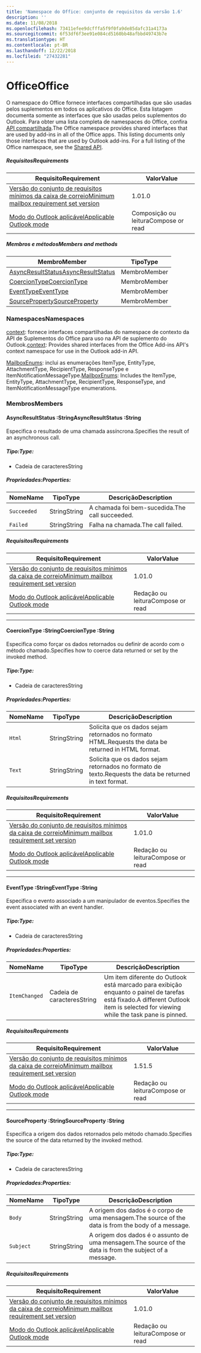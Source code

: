 ```yaml
---
title: 'Namespace do Office: conjunto de requisitos da versão 1.6'
description: ''
ms.date: 11/08/2018
ms.openlocfilehash: 73411efee9dcfffa5f9f0fa9de85dafc31a4173a
ms.sourcegitcommit: 6f53df6f3ee91e084cd5160bb48afbbd49743b7e
ms.translationtype: HT
ms.contentlocale: pt-BR
ms.lasthandoff: 12/22/2018
ms.locfileid: "27432281"
---
```

# <a name="office"></a><span data-ttu-id="fba01-102">Office</span><span class="sxs-lookup"><span data-stu-id="fba01-102">Office</span></span>

<span data-ttu-id="fba01-p101">O namespace do Office fornece interfaces compartilhadas que são usadas pelos suplementos em todos os aplicativos do Office. Esta listagem documenta somente as interfaces que são usadas pelos suplementos do Outlook. Para obter uma lista completa de namespaces do Office, confira [API compartilhada](/javascript/api/office).</span><span class="sxs-lookup"><span data-stu-id="fba01-p101">The Office namespace provides shared interfaces that are used by add-ins in all of the Office apps. This listing documents only those interfaces that are used by Outlook add-ins. For a full listing of the Office namespace, see the [Shared API](/javascript/api/office).</span></span>

##### <a name="requirements"></a><span data-ttu-id="fba01-105">Requisitos</span><span class="sxs-lookup"><span data-stu-id="fba01-105">Requirements</span></span>

|<span data-ttu-id="fba01-106">Requisito</span><span class="sxs-lookup"><span data-stu-id="fba01-106">Requirement</span></span>| <span data-ttu-id="fba01-107">Valor</span><span class="sxs-lookup"><span data-stu-id="fba01-107">Value</span></span>|
|---|---|
|[<span data-ttu-id="fba01-108">Versão do conjunto de requisitos mínimos da caixa de correio</span><span class="sxs-lookup"><span data-stu-id="fba01-108">Minimum mailbox requirement set version</span></span>](/office/dev/add-ins/reference/requirement-sets/outlook-api-requirement-sets)| <span data-ttu-id="fba01-109">1.0</span><span class="sxs-lookup"><span data-stu-id="fba01-109">1.0</span></span>|
|[<span data-ttu-id="fba01-110">Modo do Outlook aplicável</span><span class="sxs-lookup"><span data-stu-id="fba01-110">Applicable Outlook mode</span></span>](https://docs.microsoft.com/outlook/add-ins/#extension-points)| <span data-ttu-id="fba01-111">Composição ou leitura</span><span class="sxs-lookup"><span data-stu-id="fba01-111">Compose or read</span></span>|

##### <a name="members-and-methods"></a><span data-ttu-id="fba01-112">Membros e métodos</span><span class="sxs-lookup"><span data-stu-id="fba01-112">Members and methods</span></span>

| <span data-ttu-id="fba01-113">Membro</span><span class="sxs-lookup"><span data-stu-id="fba01-113">Member</span></span> | <span data-ttu-id="fba01-114">Tipo</span><span class="sxs-lookup"><span data-stu-id="fba01-114">Type</span></span> |
|--------|------|
| [<span data-ttu-id="fba01-115">AsyncResultStatus</span><span class="sxs-lookup"><span data-stu-id="fba01-115">AsyncResultStatus</span></span>](#asyncresultstatus-string) | <span data-ttu-id="fba01-116">Membro</span><span class="sxs-lookup"><span data-stu-id="fba01-116">Member</span></span> |
| [<span data-ttu-id="fba01-117">CoercionType</span><span class="sxs-lookup"><span data-stu-id="fba01-117">CoercionType</span></span>](#coerciontype-string) | <span data-ttu-id="fba01-118">Membro</span><span class="sxs-lookup"><span data-stu-id="fba01-118">Member</span></span> |
| [<span data-ttu-id="fba01-119">EventType</span><span class="sxs-lookup"><span data-stu-id="fba01-119">EventType</span></span>](#eventtype-string) | <span data-ttu-id="fba01-120">Membro</span><span class="sxs-lookup"><span data-stu-id="fba01-120">Member</span></span> |
| [<span data-ttu-id="fba01-121">SourceProperty</span><span class="sxs-lookup"><span data-stu-id="fba01-121">SourceProperty</span></span>](#sourceproperty-string) | <span data-ttu-id="fba01-122">Membro</span><span class="sxs-lookup"><span data-stu-id="fba01-122">Member</span></span> |

### <a name="namespaces"></a><span data-ttu-id="fba01-123">Namespaces</span><span class="sxs-lookup"><span data-stu-id="fba01-123">Namespaces</span></span>

<span data-ttu-id="fba01-124">[context](office.context.md): fornece interfaces compartilhadas do namespace de contexto da API de Suplementos do Office para uso na API de suplemento do Outlook.</span><span class="sxs-lookup"><span data-stu-id="fba01-124">[context](office.context.md): Provides shared interfaces from the Office Add-ins API's context namespace for use in the Outlook add-in API.</span></span>

<span data-ttu-id="fba01-125">[MailboxEnums](/javascript/api/outlook/office.mailboxenums.attachmenttype): inclui as enumerações ItemType, EntityType, AttachmentType, RecipientType, ResponseType e ItemNotificationMessageType.</span><span class="sxs-lookup"><span data-stu-id="fba01-125">[MailboxEnums](/javascript/api/outlook/office.mailboxenums.attachmenttype): Includes the ItemType, EntityType, AttachmentType, RecipientType, ResponseType, and ItemNotificationMessageType enumerations.</span></span>

### <a name="members"></a><span data-ttu-id="fba01-126">Membros</span><span class="sxs-lookup"><span data-stu-id="fba01-126">Members</span></span>

####  <a name="asyncresultstatus-string"></a><span data-ttu-id="fba01-127">AsyncResultStatus :String</span><span class="sxs-lookup"><span data-stu-id="fba01-127">AsyncResultStatus :String</span></span>

<span data-ttu-id="fba01-128">Especifica o resultado de uma chamada assíncrona.</span><span class="sxs-lookup"><span data-stu-id="fba01-128">Specifies the result of an asynchronous call.</span></span>

##### <a name="type"></a><span data-ttu-id="fba01-129">Tipo:</span><span class="sxs-lookup"><span data-stu-id="fba01-129">Type:</span></span>

*   <span data-ttu-id="fba01-130">Cadeia de caracteres</span><span class="sxs-lookup"><span data-stu-id="fba01-130">String</span></span>

##### <a name="properties"></a><span data-ttu-id="fba01-131">Propriedades:</span><span class="sxs-lookup"><span data-stu-id="fba01-131">Properties:</span></span>

|<span data-ttu-id="fba01-132">Nome</span><span class="sxs-lookup"><span data-stu-id="fba01-132">Name</span></span>| <span data-ttu-id="fba01-133">Tipo</span><span class="sxs-lookup"><span data-stu-id="fba01-133">Type</span></span>| <span data-ttu-id="fba01-134">Descrição</span><span class="sxs-lookup"><span data-stu-id="fba01-134">Description</span></span>|
|---|---|---|
|`Succeeded`| <span data-ttu-id="fba01-135">String</span><span class="sxs-lookup"><span data-stu-id="fba01-135">String</span></span>|<span data-ttu-id="fba01-136">A chamada foi bem-sucedida.</span><span class="sxs-lookup"><span data-stu-id="fba01-136">The call succeeded.</span></span>|
|`Failed`| <span data-ttu-id="fba01-137">String</span><span class="sxs-lookup"><span data-stu-id="fba01-137">String</span></span>|<span data-ttu-id="fba01-138">Falha na chamada.</span><span class="sxs-lookup"><span data-stu-id="fba01-138">The call failed.</span></span>|

##### <a name="requirements"></a><span data-ttu-id="fba01-139">Requisitos</span><span class="sxs-lookup"><span data-stu-id="fba01-139">Requirements</span></span>

|<span data-ttu-id="fba01-140">Requisito</span><span class="sxs-lookup"><span data-stu-id="fba01-140">Requirement</span></span>| <span data-ttu-id="fba01-141">Valor</span><span class="sxs-lookup"><span data-stu-id="fba01-141">Value</span></span>|
|---|---|
|[<span data-ttu-id="fba01-142">Versão do conjunto de requisitos mínimos da caixa de correio</span><span class="sxs-lookup"><span data-stu-id="fba01-142">Minimum mailbox requirement set version</span></span>](/office/dev/add-ins/reference/requirement-sets/outlook-api-requirement-sets)| <span data-ttu-id="fba01-143">1.0</span><span class="sxs-lookup"><span data-stu-id="fba01-143">1.0</span></span>|
|[<span data-ttu-id="fba01-144">Modo do Outlook aplicável</span><span class="sxs-lookup"><span data-stu-id="fba01-144">Applicable Outlook mode</span></span>](https://docs.microsoft.com/outlook/add-ins/#extension-points)| <span data-ttu-id="fba01-145">Redação ou leitura</span><span class="sxs-lookup"><span data-stu-id="fba01-145">Compose or read</span></span>|

---

####  <a name="coerciontype-string"></a><span data-ttu-id="fba01-146">CoercionType :String</span><span class="sxs-lookup"><span data-stu-id="fba01-146">CoercionType :String</span></span>

<span data-ttu-id="fba01-147">Especifica como forçar os dados retornados ou definir de acordo com o método chamado.</span><span class="sxs-lookup"><span data-stu-id="fba01-147">Specifies how to coerce data returned or set by the invoked method.</span></span>

##### <a name="type"></a><span data-ttu-id="fba01-148">Tipo:</span><span class="sxs-lookup"><span data-stu-id="fba01-148">Type:</span></span>

*   <span data-ttu-id="fba01-149">Cadeia de caracteres</span><span class="sxs-lookup"><span data-stu-id="fba01-149">String</span></span>

##### <a name="properties"></a><span data-ttu-id="fba01-150">Propriedades:</span><span class="sxs-lookup"><span data-stu-id="fba01-150">Properties:</span></span>

|<span data-ttu-id="fba01-151">Nome</span><span class="sxs-lookup"><span data-stu-id="fba01-151">Name</span></span>| <span data-ttu-id="fba01-152">Tipo</span><span class="sxs-lookup"><span data-stu-id="fba01-152">Type</span></span>| <span data-ttu-id="fba01-153">Descrição</span><span class="sxs-lookup"><span data-stu-id="fba01-153">Description</span></span>|
|---|---|---|
|`Html`| <span data-ttu-id="fba01-154">String</span><span class="sxs-lookup"><span data-stu-id="fba01-154">String</span></span>|<span data-ttu-id="fba01-155">Solicita que os dados sejam retornados no formato HTML.</span><span class="sxs-lookup"><span data-stu-id="fba01-155">Requests the data be returned in HTML format.</span></span>|
|`Text`| <span data-ttu-id="fba01-156">String</span><span class="sxs-lookup"><span data-stu-id="fba01-156">String</span></span>|<span data-ttu-id="fba01-157">Solicita que os dados sejam retornados no formato de texto.</span><span class="sxs-lookup"><span data-stu-id="fba01-157">Requests the data be returned in text format.</span></span>|

##### <a name="requirements"></a><span data-ttu-id="fba01-158">Requisitos</span><span class="sxs-lookup"><span data-stu-id="fba01-158">Requirements</span></span>

|<span data-ttu-id="fba01-159">Requisito</span><span class="sxs-lookup"><span data-stu-id="fba01-159">Requirement</span></span>| <span data-ttu-id="fba01-160">Valor</span><span class="sxs-lookup"><span data-stu-id="fba01-160">Value</span></span>|
|---|---|
|[<span data-ttu-id="fba01-161">Versão do conjunto de requisitos mínimos da caixa de correio</span><span class="sxs-lookup"><span data-stu-id="fba01-161">Minimum mailbox requirement set version</span></span>](/office/dev/add-ins/reference/requirement-sets/outlook-api-requirement-sets)| <span data-ttu-id="fba01-162">1.0</span><span class="sxs-lookup"><span data-stu-id="fba01-162">1.0</span></span>|
|[<span data-ttu-id="fba01-163">Modo do Outlook aplicável</span><span class="sxs-lookup"><span data-stu-id="fba01-163">Applicable Outlook mode</span></span>](https://docs.microsoft.com/outlook/add-ins/#extension-points)| <span data-ttu-id="fba01-164">Redação ou leitura</span><span class="sxs-lookup"><span data-stu-id="fba01-164">Compose or read</span></span>|

---

####  <a name="eventtype-string"></a><span data-ttu-id="fba01-165">EventType :String</span><span class="sxs-lookup"><span data-stu-id="fba01-165">EventType :String</span></span>

<span data-ttu-id="fba01-166">Especifica o evento associado a um manipulador de eventos.</span><span class="sxs-lookup"><span data-stu-id="fba01-166">Specifies the event associated with an event handler.</span></span>

##### <a name="type"></a><span data-ttu-id="fba01-167">Tipo:</span><span class="sxs-lookup"><span data-stu-id="fba01-167">Type:</span></span>

*   <span data-ttu-id="fba01-168">Cadeia de caracteres</span><span class="sxs-lookup"><span data-stu-id="fba01-168">String</span></span>

##### <a name="properties"></a><span data-ttu-id="fba01-169">Propriedades:</span><span class="sxs-lookup"><span data-stu-id="fba01-169">Properties:</span></span>

| <span data-ttu-id="fba01-170">Nome</span><span class="sxs-lookup"><span data-stu-id="fba01-170">Name</span></span> | <span data-ttu-id="fba01-171">Tipo</span><span class="sxs-lookup"><span data-stu-id="fba01-171">Type</span></span> | <span data-ttu-id="fba01-172">Descrição</span><span class="sxs-lookup"><span data-stu-id="fba01-172">Description</span></span> |
|---|---|---|
|`ItemChanged`| <span data-ttu-id="fba01-173">Cadeia de caracteres</span><span class="sxs-lookup"><span data-stu-id="fba01-173">String</span></span> | <span data-ttu-id="fba01-174">Um item diferente do Outlook está marcado para exibição enquanto o painel de tarefas está fixado.</span><span class="sxs-lookup"><span data-stu-id="fba01-174">A different Outlook item is selected for viewing while the task pane is pinned.</span></span> |

##### <a name="requirements"></a><span data-ttu-id="fba01-175">Requisitos</span><span class="sxs-lookup"><span data-stu-id="fba01-175">Requirements</span></span>

|<span data-ttu-id="fba01-176">Requisito</span><span class="sxs-lookup"><span data-stu-id="fba01-176">Requirement</span></span>| <span data-ttu-id="fba01-177">Valor</span><span class="sxs-lookup"><span data-stu-id="fba01-177">Value</span></span>|
|---|---|
|[<span data-ttu-id="fba01-178">Versão do conjunto de requisitos mínimos da caixa de correio</span><span class="sxs-lookup"><span data-stu-id="fba01-178">Minimum mailbox requirement set version</span></span>](/office/dev/add-ins/reference/requirement-sets/outlook-api-requirement-sets)| <span data-ttu-id="fba01-179">1.5</span><span class="sxs-lookup"><span data-stu-id="fba01-179">1.5</span></span> |
|[<span data-ttu-id="fba01-180">Modo do Outlook aplicável</span><span class="sxs-lookup"><span data-stu-id="fba01-180">Applicable Outlook mode</span></span>](https://docs.microsoft.com/outlook/add-ins/#extension-points)| <span data-ttu-id="fba01-181">Redação ou leitura</span><span class="sxs-lookup"><span data-stu-id="fba01-181">Compose or read</span></span> |

---

####  <a name="sourceproperty-string"></a><span data-ttu-id="fba01-182">SourceProperty :String</span><span class="sxs-lookup"><span data-stu-id="fba01-182">SourceProperty :String</span></span>

<span data-ttu-id="fba01-183">Especifica a origem dos dados retornados pelo método chamado.</span><span class="sxs-lookup"><span data-stu-id="fba01-183">Specifies the source of the data returned by the invoked method.</span></span>

##### <a name="type"></a><span data-ttu-id="fba01-184">Tipo:</span><span class="sxs-lookup"><span data-stu-id="fba01-184">Type:</span></span>

*   <span data-ttu-id="fba01-185">Cadeia de caracteres</span><span class="sxs-lookup"><span data-stu-id="fba01-185">String</span></span>

##### <a name="properties"></a><span data-ttu-id="fba01-186">Propriedades:</span><span class="sxs-lookup"><span data-stu-id="fba01-186">Properties:</span></span>

|<span data-ttu-id="fba01-187">Nome</span><span class="sxs-lookup"><span data-stu-id="fba01-187">Name</span></span>| <span data-ttu-id="fba01-188">Tipo</span><span class="sxs-lookup"><span data-stu-id="fba01-188">Type</span></span>| <span data-ttu-id="fba01-189">Descrição</span><span class="sxs-lookup"><span data-stu-id="fba01-189">Description</span></span>|
|---|---|---|
|`Body`| <span data-ttu-id="fba01-190">String</span><span class="sxs-lookup"><span data-stu-id="fba01-190">String</span></span>|<span data-ttu-id="fba01-191">A origem dos dados é o corpo de uma mensagem.</span><span class="sxs-lookup"><span data-stu-id="fba01-191">The source of the data is from the body of a message.</span></span>|
|`Subject`| <span data-ttu-id="fba01-192">String</span><span class="sxs-lookup"><span data-stu-id="fba01-192">String</span></span>|<span data-ttu-id="fba01-193">A origem dos dados é o assunto de uma mensagem.</span><span class="sxs-lookup"><span data-stu-id="fba01-193">The source of the data is from the subject of a message.</span></span>|

##### <a name="requirements"></a><span data-ttu-id="fba01-194">Requisitos</span><span class="sxs-lookup"><span data-stu-id="fba01-194">Requirements</span></span>

|<span data-ttu-id="fba01-195">Requisito</span><span class="sxs-lookup"><span data-stu-id="fba01-195">Requirement</span></span>| <span data-ttu-id="fba01-196">Valor</span><span class="sxs-lookup"><span data-stu-id="fba01-196">Value</span></span>|
|---|---|
|[<span data-ttu-id="fba01-197">Versão do conjunto de requisitos mínimos da caixa de correio</span><span class="sxs-lookup"><span data-stu-id="fba01-197">Minimum mailbox requirement set version</span></span>](/office/dev/add-ins/reference/requirement-sets/outlook-api-requirement-sets)| <span data-ttu-id="fba01-198">1.0</span><span class="sxs-lookup"><span data-stu-id="fba01-198">1.0</span></span>|
|[<span data-ttu-id="fba01-199">Modo do Outlook aplicável</span><span class="sxs-lookup"><span data-stu-id="fba01-199">Applicable Outlook mode</span></span>](https://docs.microsoft.com/outlook/add-ins/#extension-points)| <span data-ttu-id="fba01-200">Redação ou leitura</span><span class="sxs-lookup"><span data-stu-id="fba01-200">Compose or read</span></span>|